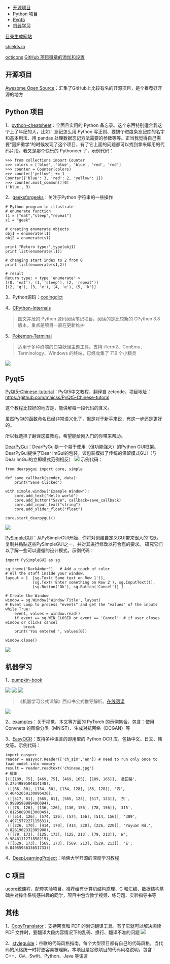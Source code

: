 - [ 开源项目](#head1)
- [Python 项目](#head2)
- [ Pyqt5](#head3)
- [ 机器学习](#head4)

[目录生成网站](https://toc.codepie.fun/)

[shields.io](https://shields.io/category/activity)

[octicons](https://github.com/primer/octicons/)
[GitHub 项目徽章的添加和设置](https://lpd-ios.github.io/2017/05/03/GitHub-Badge-Introduction/)


## 开源项目
[Awesome Open Source](https://awesomeopensource.com/categories/machine-learning)：汇集了GitHub上比较有名的开源项目，是个推荐好开源的地方

## Python 项目
1、[python-cheatsheet](https://github.com/gto76/python-cheatsheet#list)：全面且实用的 Python 备忘录。这个东西特别适合我这个上了年纪的人，比如：忘记怎么用 Python 写正则、要搞个进度条忘记库的名字和基本用法、用 pandas 处理数据忘记方法需要的参数等等。正当我觉得自己需要“回炉重学”的时候发现了这个项目，有了它上面的问题都可以找到拿来即用的代码片段。我又是那个快乐的 Pythoneer 了，示例代码：

```python3
>>> from collections import Counter
>>> colors = ['blue', 'blue', 'blue', 'red', 'red']
>>> counter = Counter(colors)
>>> counter['yellow'] += 1
Counter({'blue': 3, 'red': 2, 'yellow': 1})
>>> counter.most_common()[0]
('blue', 3)
```

2、[geeksforgeeks](https://www.geeksforgeeks.org/enumerate-in-python/?ref=leftbar-rightbar)：关注于Python 字符串的一些操作

```python3
# Python program to illustrate 
# enumerate function 
l1 = ["eat","sleep","repeat"] 
s1 = "geek"
  
# creating enumerate objects 
obj1 = enumerate(l1) 
obj2 = enumerate(s1) 
  
print "Return type:",type(obj1) 
print list(enumerate(l1)) 
  
# changing start index to 2 from 0 
print list(enumerate(s1,2)) 

# result
Return type: < type 'enumerate' >
[(0, 'eat'), (1, 'sleep'), (2, 'repeat')]
[(2, 'g'), (3, 'e'), (4, 'e'), (5, 'k')]
```

3、Python源码：[codingdict](http://codingdict.com/sources/py/all)

4、[CPython-Internals](https://github.com/zpoint/CPython-Internals/blob/master/README_CN.md)
> 图文并茂的 Python 源码阅读笔记项目。阅读的是比较新的 CPython 3.8 版本，重点是项目一直在更新维护

5、[Pokemon-Terminal](https://github.com/LazoCoder/Pokemon-Terminal) 
> 适用于多种终端的口袋妖怪主题工具。支持 iTerm2、ConEmu、Terminology、Windows 的终端，已经收集了 719 个小精灵

![](https://github.com/66chenbiao/Network-resource-collection/blob/main/images/Pokemon-Terminal.gif)



## Pyqt5
[PyQt5-Chinese-tutorial](https://github.com/maicss/PyQt5-Chinese-tutorial)：PyQt5中文教程，翻译自 zetcode，项目地址：https://github.com/maicss/PyQt5-Chinese-tutoral

这个教程比较好的地方是，能讲解每一段代码的含义。

虽然PyQt的函数命名已经非常语义化了，但是对于新手来说，有这一步还是更好的。

所以我选择了翻译这篇教程，希望能给刚入门的你带来帮助。

[DearPyGui](https://github.com/hoffstadt/DearPyGui)：DearPyGui是一个易于使用（但功能强大）的Python GUI框架。 DearPyGui提供了Dear ImGui的包装，该包装模拟了传统的保留模式GUI（与Dear ImGui的立即模式范例相反）
![](https://github.com/hoffstadt/DearPyGui/raw/assets/linuxthemes.PNG?raw=true)
示例代码：
```
from dearpygui import core, simple

def save_callback(sender, data):
    print("Save Clicked")

with simple.window("Example Window"):
    core.add_text("Hello world")
    core.add_button("Save", callback=save_callback)
    core.add_input_text("string")
    core.add_slider_float("float")

core.start_dearpygui()
```
![](https://github.com/hoffstadt/DearPyGui/raw/assets/BasicUsageExample1.PNG?raw=true)

[PySimpleGUI](https://pysimplegui.readthedocs.io/en/latest/cookbook/)：从PySimpleGUI开始，你将对创建自定义GUI带来很大的飞跃。 复制并粘贴这些PySimpleGUI之一，并对其进行修改以符合您的要求。 研究它们以了解一些可以遵循的设计模式。示例代码：
```
import PySimpleGUI as sg

sg.theme('DarkAmber')   # Add a touch of color
# All the stuff inside your window.
layout = [  [sg.Text('Some text on Row 1')],
            [sg.Text('Enter something on Row 2'), sg.InputText()],
            [sg.Button('Ok'), sg.Button('Cancel')] ]

# Create the Window
window = sg.Window('Window Title', layout)
# Event Loop to process "events" and get the "values" of the inputs
while True:
    event, values = window.read()
    if event == sg.WIN_CLOSED or event == 'Cancel': # if user closes window or clicks cancel
        break
    print('You entered ', values[0])

window.close()
```
![](https://user-images.githubusercontent.com/46163555/68713283-7cb38200-056b-11ea-990a-aa1603af5a11.png)


## 机器学习
1、[pumpkin-book](https://github.com/datawhalechina/pumpkin-book)

![](https://img.shields.io/github/forks/datawhalechina/pumpkin-book?style=social) ![](https://img.shields.io/github/watchers/datawhalechina/pumpkin-book?style=social ) ![](https://img.shields.io/github/stars/datawhalechina/pumpkin-book?color=green&style=social)

> 《机器学习公式详解》西瓜书公式推导解析。[在线阅读](https://datawhalechina.github.io/pumpkin-book/#/)

![](https://github.com/66chenbiao/Network-resource-collection/blob/main/images/nangua.jpg)


2、[examples](https://github.com/pytorch/examples)：关于视觉、本文等方面的 PyTorch 的示例集合。包含：使用 Convnets 的图像分类（MNIST）、生成对抗网络（DCGAN）等

3、[EasyOCR](https://github.com/JaidedAI/EasyOCR)：支持多种语言的即用型的 Python OCR 库，包括中文、日文、韩文等。示例代码：

```python3
import easyocr
reader = easyocr.Reader(['ch_sim','en']) # need to run only once to load model into memory
result = reader.readtext('chinese.jpg')
# 输出
[([[189, 75], [469, 75], [469, 165], [189, 165]], '愚园路', 0.3754989504814148),
 ([[86, 80], [134, 80], [134, 128], [86, 128]], '西', 0.40452659130096436),
 ([[517, 81], [565, 81], [565, 123], [517, 123]], '东', 0.9989598989486694),
 ([[78, 126], [136, 126], [136, 156], [78, 156]], '315', 0.8125889301300049),
 ([[514, 126], [574, 126], [574, 156], [514, 156]], '309', 0.4971577227115631),
 ([[226, 170], [414, 170], [414, 220], [226, 220]], 'Yuyuan Rd.', 0.8261902332305908),
 ([[79, 173], [125, 173], [125, 213], [79, 213]], 'W', 0.9848111271858215),
 ([[529, 173], [569, 173], [569, 213], [529, 213]], 'E', 0.8405593633651733)]
 ```

4、[DeepLearningProject](https://github.com/Spandan-Madan/DeepLearningProject)：哈佛大学开源的深度学习教程





## C 项目
[ucore](https://github.com/kiukotsu/ucore)统课程，配套实验项目。推荐给有计算机结构原理、C 和汇编、数据结构基础并对操作系统感兴趣的同学，项目中包含教学视频、练习题、实验指导书等

## 其他
1、[CopyTranslator](https://github.com/CopyTranslator/CopyTranslator)：支持网页和 PDF 的划词翻译工具。有了它就可以解决阅读 PDF 文件时，要翻译大段内容情况下的乱码、换行、翻译不准的问题
![](https://camo.githubusercontent.com/fd39fcd1241c6e66a13c5f083bdc6bf4ce0386f264c331a598437a179acc2b69/68747470733a2f2f73312e617831782e636f6d2f323031382f31312f33302f466d724e46532e676966)


2、[styleguide](https://github.com/google/styleguide)：谷歌的代码风格指南。每个大型项目都有自己的代码风格，当代码的风格统一时将更容易被理解。本项目是谷歌项目的代码风格说明，包含：C++、C#、Swift、Python、Java 等语言


